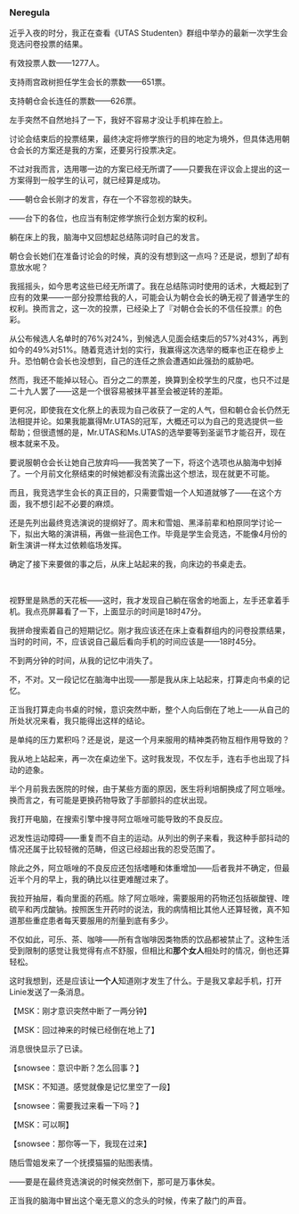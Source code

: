 ### Neregula

近乎入夜的时分，我正在查看《UTAS Studenten》群组中举办的最新一次学生会竞选问卷投票的结果。

有效投票人数——1277人。

支持雨宫政树担任学生会长的票数——651票。

支持朝仓会长连任的票数——626票。

左手突然不自然地抖了一下，我好不容易才没让手机摔在脸上。

讨论会结束后的投票结果，最终决定将修学旅行的目的地定为境外，但具体选用朝仓会长的方案还是我的方案，还要另行投票决定。

不过对我而言，选用哪一边的方案已经无所谓了——只要我在评议会上提出的这一方案得到一般学生的认可，就已经算是成功。

——朝仓会长刚才的发言，存在一个不容忽视的缺失。

——台下的各位，也应当有制定修学旅行企划方案的权利。

躺在床上的我，脑海中又回想起总结陈词时自己的发言。

朝仓会长她们在准备讨论会的时候，真的没有想到这一点吗？还是说，想到了却有意放水呢？

我摇摇头，如今思考这些已经无所谓了。我在总结陈词时使用的话术，大概起到了应有的效果——一部分投票给我的人，可能会认为朝仓会长的确无视了普通学生的权利。换而言之，这一次的投票，已经染上了『对朝仓会长的不信任投票』的色彩。

从公布候选人名单时的76%对24%，到候选人见面会结束后的57%对43%，再到如今的49%对51%。随着竞选计划的实行，我赢得这次选举的概率也正在稳步上升。恐怕朝仓会长也没想到，自己的连任之旅会遭遇如此强劲的威胁吧。

然而，我还不能掉以轻心。百分之二的票差，换算到全校学生的尺度，也只不过是二十九人罢了——这是一个很容易被抹平甚至会被逆转的差距。

更何况，即使我在文化祭上的表现为自己收获了一定的人气，但和朝仓会长仍然无法相提并论。如果我能赢得Mr.UTAS的冠军，大概还可以为自己的竞选提供一些帮助；但很遗憾的是，Mr.UTAS和Ms.UTAS的选举要等到圣诞节才能召开，现在根本就来不及。

要说服朝仓会长让她自己放弃吗——我苦笑了一下，将这个选项也从脑海中划掉了。一个月前文化祭结束的时候她都没有流露出这个想法，现在就更不可能。

而且，我竞选学生会长的真正目的，只需要雪姐一个人知道就够了——在这个方面，我不想引起不必要的麻烦。

还是先列出最终竞选演说的提纲好了。周末和雪姐、黑泽前辈和柏原同学讨论一下，拟出大略的演讲稿，再做一些润色工作。毕竟是学生会竞选，不能像4月份的新生演讲一样太过依赖临场发挥。

确定了接下来要做的事之后，从床上站起来的我，向床边的书桌走去。

&emsp;

视野里是熟悉的天花板——这时，我才发现自己躺在宿舍的地面上，左手还拿着手机。我点亮屏幕看了一下，上面显示的时间是18时47分。

我拼命搜索着自己的短期记忆。刚才我应该还在床上查看群组内的问卷投票结果，当时的时间，不，应该说自己最后看向手机的时间应该是——18时45分。

不到两分钟的时间，从我的记忆中消失了。

不，不对。又一段记忆在脑海中出现——那是我从床上站起来，打算走向书桌的记忆。

正当我打算走向书桌的时候，意识突然中断，整个人向后倒在了地上——从自己的所处状况来看，我只能得出这样的结论。

是单纯的压力累积吗？还是说，是这一个月来服用的精神类药物互相作用导致的？

我从地上站起来，再一次在桌边坐下。这时我发现，不仅左手，连右手也出现了抖动的迹象。

半个月前我去医院的时候，由于某些方面的原因，医生将利培酮换成了阿立哌唑。换而言之，有可能是更换药物导致了手部颤抖的症状出现。

我打开电脑，在搜索引擎中搜寻阿立哌唑可能导致的不良反应。

迟发性运动障碍——重复而不自主的运动。从列出的例子来看，我这种手部抖动的情况还属于比较轻微的范畴，但这已经超出我的忍受范围了。

除此之外，阿立哌唑的不良反应还包括嗜睡和体重增加——后者我并不确定，但最近半个月的早上，我的确比以往更难醒过来了。

我拉开抽屉，看向里面的药瓶。除了阿立哌唑，需要服用的药物还包括碳酸锂、喹硫平和丙戊酸钠。按照医生开药时的说法，我的病情相比其他人还算轻微，真不知道那些重症患者每天要服用的剂量到底有多少。

不仅如此，可乐、茶、咖啡——所有含咖啡因类物质的饮品都被禁止了。这种生活受到限制的感觉让我觉得有点不舒服，但相比和**那个女人**相处时的情况，倒也还算轻松。

这时我想到，还是应该让**一个人**知道刚才发生了什么。于是我又拿起手机，打开Linie发送了一条消息。

【MSK：刚才意识突然中断了一两分钟】

【MSK：回过神来的时候已经倒在地上了】

消息很快显示了已读。

【snowsee：意识中断？怎么回事？】

【MSK：不知道。感觉就像是记忆里空了一段】

【snowsee：需要我过来看一下吗？】

【MSK：可以啊】

【snowsee：那你等一下，我现在过来】

随后雪姐发来了一个抚摸猫猫的贴图表情。

——要是在最终竞选演说的时候突然倒下，那可是万事休矣。

正当我的脑海中冒出这个毫无意义的念头的时候，传来了敲门的声音。
